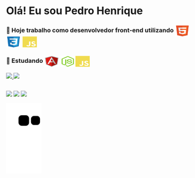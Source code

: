 # Olá! Eu sou Pedro Henrique

<h3> 🎯 Hoje trabalho como desenvolvedor front-end utilizando 
  <img align="center" alt="HTML" height="30" width="40" src="https://raw.githubusercontent.com/devicons/devicon/master/icons/html5/html5-original.svg">
  <img align="center" alt="CSS" height="30" width="40" src="https://raw.githubusercontent.com/devicons/devicon/master/icons/css3/css3-original.svg">
  <img align="center" alt="Js" height="30" width="40" src="https://raw.githubusercontent.com/devicons/devicon/master/icons/javascript/javascript-plain.svg">
  </h2>
<h3> 🧠 Estudando  <img align="center" alt="Angular" height="30" width="40" src="https://raw.githubusercontent.com/devicons/devicon/master/icons/angularjs/angularjs-original.svg"> <img align="center" alt="NodeJS" height="30" width="40" src="https://raw.githubusercontent.com/devicons/devicon/master/icons/nodejs/nodejs-original.svg"><img align="center" alt="TJavaScript" height="30" width="40" src="https://raw.githubusercontent.com/devicons/devicon/master/icons/javascript/javascript-plain.svg"></h3>


<div>
  <a href="https://github.com/PedroH-araujo">
  <img height="180em"  src="https://github-readme-stats.vercel.app/api?username=PedroH-araujo&show_icons=true&theme=radical"/>
  <img height="190em"  src="https://github-readme-stats.vercel.app/api/top-langs/?username=PedroH-araujo&layout=compact&theme=radical"/>
</div>

##

<div> 
  <a href = "https://web.whatsapp.com/send?phone=5567999001114"><img src="https://img.shields.io/badge/WhatsApp-25D366?style=for-the-badge&logo=whatsapp&logoColor=white" target="_blank"></a>
   <a href="https://www.linkedin.com/in/pedro-henrique-678618218/" target="_blank"><img src="https://img.shields.io/badge/-LinkedIn-%230077B5?style=for-the-badge&logo=linkedin&logoColor=white" target="_blank"></a> 
  <a href = "mailto:pedrohva.pba@gmail.com"><img src="https://img.shields.io/badge/-Gmail-%23333?style=for-the-badge&logo=gmail&logoColor=white" target="_blank"></a>
 
  ![Snake animation](https://github.com/PedroH-araujo/PedroH-araujo/blob/output/github-contribution-grid-snake.svg)
</div>

